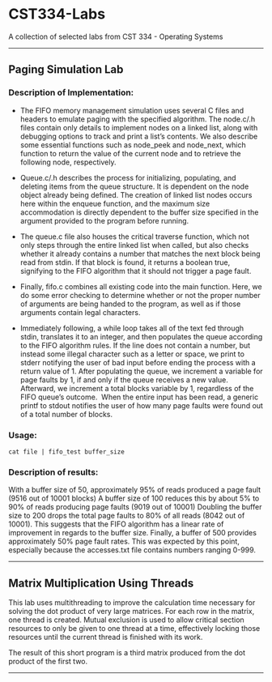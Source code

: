 # CST334-Labs
A collection of selected labs from CST 334 - Operating Systems

---

## Paging Simulation Lab

### Description of Implementation:
* The FIFO memory management simulation uses several C files and headers to emulate paging with the specified algorithm. The node.c/.h files contain only details to implement nodes on a linked list, along with debugging options to track and print a list’s contents. We also describe some essential functions such as node_peek and node_next, which function to return the value of the current node and to retrieve the following node, respectively.

* Queue.c/.h describes the process for initializing, populating, and deleting items from the queue structure. It is dependent on the node object already being defined. The creation of linked list nodes occurs here within the enqueue function, and the maximum size accommodation is directly dependent to the buffer size specified in the argument provided to the program before running.

* The queue.c file also houses the critical traverse function, which not only steps through the entire linked list when called, but also checks whether it already contains a number that matches the next block being read from stdin. If that block is found, it returns a boolean true, signifying to the FIFO algorithm that it should not trigger a page fault.

* Finally, fifo.c combines all existing code into the main function. Here, we do some error checking to determine whether or not the proper number of arguments are being handed to the program, as well as if those arguments contain legal characters.

* Immediately following, a while loop takes all of the text fed through stdin, translates it to an integer, and then populates the queue according to the FIFO algorithm rules. If the line does not contain a number, but instead some illegal character such as a letter or space, we print to stderr notifying the user of bad input before ending the process with a return value of 1. After populating the queue, we increment a variable for page faults by 1, if and only if the queue receives a new value. Afterward, we increment a total blocks variable by 1, regardless of the FIFO queue’s outcome.  When the entire input has been read, a generic printf to stdout notifies the user of how many page faults were found out of a total number of blocks.

### Usage:
	cat file | fifo_test buffer_size
  
### Description of results:
With a buffer size of 50, approximately 95% of reads produced a page fault (9516 out of 10001 blocks)
A buffer size of 100 reduces this by about 5% to 90% of reads producing page faults (9019 out of 10001)
Doubling the buffer size to 200 drops the total page faults to 80% of all reads (8042 out of 10001). This suggests that the FIFO algorithm has a linear rate of improvement in regards to the buffer size.
Finally, a buffer of 500 provides approximately 50% page fault rates. This was expected by this point, especially because the accesses.txt file contains numbers ranging 0-999.

---

## Matrix Multiplication Using Threads
This lab uses multithreading to improve the calculation time necessary for solving the dot product of very large matrices. For each row in the matrix, one thread is created. Mutual exclusion is used to allow critical section resources to only be given to one thread at a time, effectively locking those resources until the current thread is finished with its work. 

The result of this short program is a third matrix produced from the dot product of the first two.

---

## 
